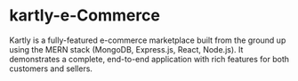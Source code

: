 # kartly-e-Commerce
Kartly is a fully-featured e-commerce marketplace built from the ground up using the MERN stack (MongoDB, Express.js, React, Node.js). It demonstrates a complete, end-to-end application with rich features for both customers and sellers.
